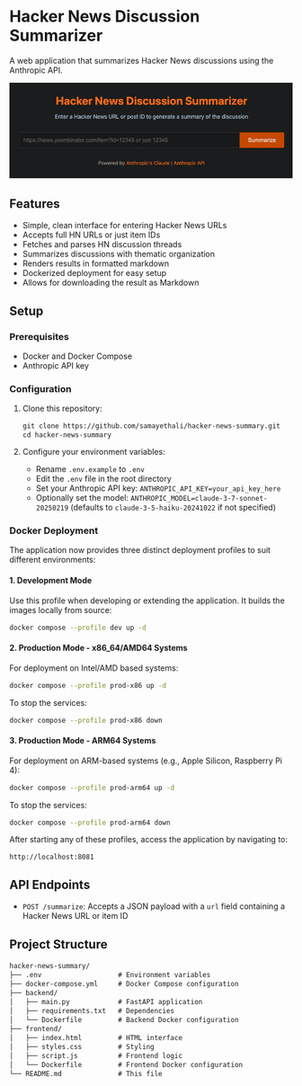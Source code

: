 # Hacker News Discussion Summarizer

A web application that summarizes Hacker News discussions using the Anthropic API.

![HN Discussion Summarizer Screenshot](img/screenshot.png)

## Features

- Simple, clean interface for entering Hacker News URLs
- Accepts full HN URLs or just item IDs
- Fetches and parses HN discussion threads
- Summarizes discussions with thematic organization
- Renders results in formatted markdown
- Dockerized deployment for easy setup
- Allows for downloading the result as Markdown

## Setup

### Prerequisites

- Docker and Docker Compose
- Anthropic API key

### Configuration

1. Clone this repository:
   ```
   git clone https://github.com/samayethali/hacker-news-summary.git
   cd hacker-news-summary
   ```

2. Configure your environment variables:
   - Rename `.env.example` to `.env`
   - Edit the `.env` file in the root directory
   - Set your Anthropic API key: `ANTHROPIC_API_KEY=your_api_key_here`
   - Optionally set the model: `ANTHROPIC_MODEL=claude-3-7-sonnet-20250219` (defaults to `claude-3-5-haiku-20241022` if not specified)

### Docker Deployment

The application now provides three distinct deployment profiles to suit different environments:

#### 1. Development Mode

Use this profile when developing or extending the application. It builds the images locally from source:

```bash
docker compose --profile dev up -d
```

#### 2. Production Mode - x86_64/AMD64 Systems

For deployment on Intel/AMD based systems:

```bash
docker compose --profile prod-x86 up -d
```

To stop the services:
```bash
docker compose --profile prod-x86 down
```

#### 3. Production Mode - ARM64 Systems

For deployment on ARM-based systems (e.g., Apple Silicon, Raspberry Pi 4):

```bash
docker compose --profile prod-arm64 up -d
```

To stop the services:
```bash
docker compose --profile prod-arm64 down
```

After starting any of these profiles, access the application by navigating to:
```
http://localhost:8081
```

## API Endpoints

- `POST /summarize`: Accepts a JSON payload with a `url` field containing a Hacker News URL or item ID

## Project Structure

```
hacker-news-summary/
├── .env                   # Environment variables
├── docker-compose.yml     # Docker Compose configuration
├── backend/
│   ├── main.py            # FastAPI application
│   ├── requirements.txt   # Dependencies
│   └── Dockerfile         # Backend Docker configuration
├── frontend/
│   ├── index.html         # HTML interface
│   ├── styles.css         # Styling
│   ├── script.js          # Frontend logic
│   └── Dockerfile         # Frontend Docker configuration
└── README.md              # This file
```
